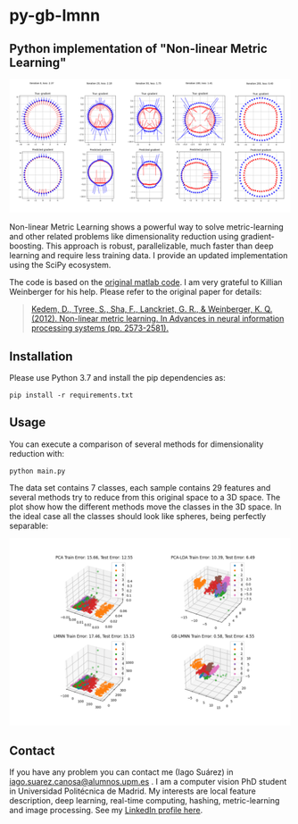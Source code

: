 # py-gb-lmnn
## Python implementation of "Non-linear Metric Learning"

![Demo of figure 2](doc/demo_figure2.png) 

Non-linear Metric Learning shows a powerful way to solve metric-learning and other related problems like dimensionality reduction using gradient-boosting. This approach is robust, parallelizable, much faster than deep learning and require less training data.
I provide an updated implementation using the SciPy ecosystem.

The code is based on the [original matlab code](https://github.com/gabeos/lmnn). I am very grateful to Killian Weinberger for his help. Please refer to the original paper for details:

> [Kedem, D., Tyree, S., Sha, F., Lanckriet, G. R., & Weinberger, K. Q. (2012). Non-linear metric learning. In Advances in neural information processing systems (pp. 2573-2581).](https://papers.nips.cc/paper/4840-non-linear-metric-learning)


## Installation

Please use Python 3.7 and install the pip dependencies as:

```
pip install -r requirements.txt
```

## Usage

You can execute a comparison of several methods for dimensionality reduction with:
```
python main.py
```

The data set contains 7 classes, each sample contains 29 features and several methods try to reduce from this original space to a 3D space. The plot show how the different methods move the classes in the 3D space. In the ideal case all the classes should look like spheres, being perfectly separable:

![Demo of 3D plots](doc/demo_3d_plot.png)  

## Contact
If you have any problem you can contact me (Iago Suárez) in iago.suarez.canosa@alumnos.upm.es . 
I am a computer vision PhD student in Universidad Politécnica de Madrid. My interests are local feature description, deep learning, real-time computing, hashing, metric-learning and image processing. See my [LinkedIn profile here](https://es.linkedin.com/in/iago-suarez).
